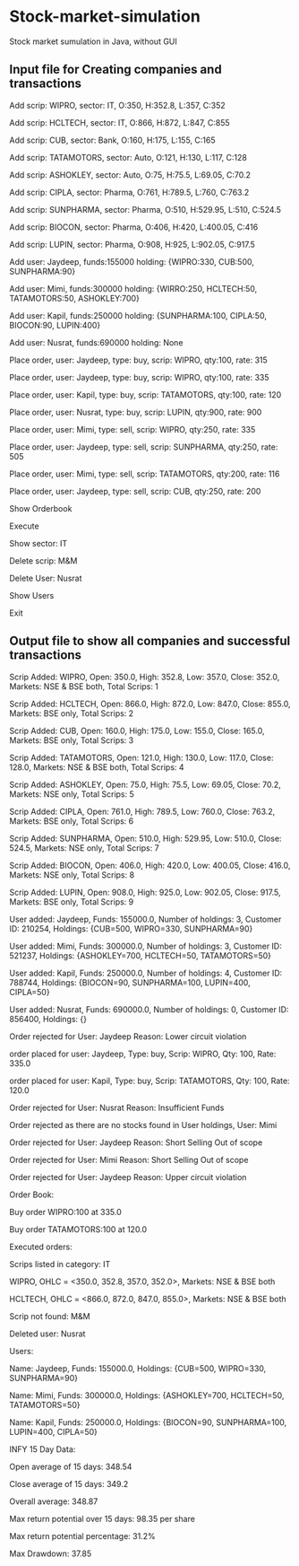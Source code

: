 # Stock-market-simulation
Stock market sumulation in Java, without GUI

## Input file for Creating companies and transactions
Add scrip: WIPRO, sector: IT, O:350, H:352.8, L:357, C:352

Add scrip: HCLTECH, sector: IT, O:866, H:872, L:847, C:855

Add scrip: CUB, sector: Bank, O:160, H:175, L:155, C:165

Add scrip: TATAMOTORS, sector: Auto, O:121, H:130, L:117, C:128

Add scrip: ASHOKLEY, sector: Auto, O:75, H:75.5, L:69.05, C:70.2

Add scrip: CIPLA, sector: Pharma, O:761, H:789.5, L:760, C:763.2

Add scrip: SUNPHARMA, sector: Pharma, O:510, H:529.95, L:510, C:524.5

Add scrip: BIOCON, sector: Pharma, O:406, H:420, L:400.05, C:416

Add scrip: LUPIN, sector: Pharma, O:908, H:925, L:902.05, C:917.5

Add user: Jaydeep, funds:155000 holding: {WIPRO:330, CUB:500, SUNPHARMA:90}

Add user: Mimi, funds:300000 holding: {WIRRO:250, HCLTECH:50, TATAMOTORS:50, ASHOKLEY:700}

Add user: Kapil, funds:250000 holding: {SUNPHARMA:100, CIPLA:50, BIOCON:90, LUPIN:400}

Add user: Nusrat, funds:690000 holding: None

Place order, user: Jaydeep, type: buy, scrip: WIPRO, qty:100, rate: 315

Place order, user: Jaydeep, type: buy, scrip: WIPRO, qty:100, rate: 335

Place order, user: Kapil, type: buy, scrip: TATAMOTORS, qty:100, rate: 120

Place order, user: Nusrat, type: buy, scrip: LUPIN, qty:900, rate: 900

Place order, user: Mimi, type: sell, scrip: WIPRO, qty:250, rate: 335

Place order, user: Jaydeep, type: sell, scrip: SUNPHARMA, qty:250, rate: 505

Place order, user: Mimi, type: sell, scrip: TATAMOTORS, qty:200, rate: 116

Place order, user: Jaydeep, type: sell, scrip: CUB, qty:250, rate: 200

Show Orderbook

Execute

Show sector: IT

Delete scrip: M&M

Delete User: Nusrat

Show Users

Exit

## Output file to show all companies and successful transactions

Scrip Added: WIPRO, Open: 350.0, High: 352.8, Low: 357.0, Close: 352.0, Markets: NSE & BSE both, Total Scrips: 1

Scrip Added: HCLTECH, Open: 866.0, High: 872.0, Low: 847.0, Close: 855.0, Markets: BSE only, Total Scrips: 2

Scrip Added: CUB, Open: 160.0, High: 175.0, Low: 155.0, Close: 165.0, Markets: BSE only, Total Scrips: 3

Scrip Added: TATAMOTORS, Open: 121.0, High: 130.0, Low: 117.0, Close: 128.0, Markets: NSE & BSE both, Total Scrips: 4

Scrip Added: ASHOKLEY, Open: 75.0, High: 75.5, Low: 69.05, Close: 70.2, Markets: NSE only, Total Scrips: 5

Scrip Added: CIPLA, Open: 761.0, High: 789.5, Low: 760.0, Close: 763.2, Markets: BSE only, Total Scrips: 6

Scrip Added: SUNPHARMA, Open: 510.0, High: 529.95, Low: 510.0, Close: 524.5, Markets: NSE only, Total Scrips: 7

Scrip Added: BIOCON, Open: 406.0, High: 420.0, Low: 400.05, Close: 416.0, Markets: NSE only, Total Scrips: 8

Scrip Added: LUPIN, Open: 908.0, High: 925.0, Low: 902.05, Close: 917.5, Markets: BSE only, Total Scrips: 9

User added: Jaydeep, Funds: 155000.0, Number of holdings: 3, Customer ID: 210254, Holdings: {CUB=500, WIPRO=330, SUNPHARMA=90}

User added: Mimi, Funds: 300000.0, Number of holdings: 3, Customer ID: 521237, Holdings: {ASHOKLEY=700, HCLTECH=50, TATAMOTORS=50}

User added: Kapil, Funds: 250000.0, Number of holdings: 4, Customer ID: 788744, Holdings: {BIOCON=90, SUNPHARMA=100, LUPIN=400, CIPLA=50}

User added: Nusrat, Funds: 690000.0, Number of holdings: 0, Customer ID: 856400, Holdings: {}

Order rejected for User: Jaydeep Reason: Lower circuit violation

order placed for user: Jaydeep, Type: buy, Scrip: WIPRO, Qty: 100, Rate: 335.0

order placed for user: Kapil, Type: buy, Scrip: TATAMOTORS, Qty: 100, Rate: 120.0

Order rejected for User: Nusrat Reason: Insufficient Funds

Order rejected as there are no stocks found in User holdings, User: Mimi

Order rejected for User: Jaydeep Reason: Short Selling Out of scope

Order rejected for User: Mimi Reason: Short Selling Out of scope

Order rejected for User: Jaydeep Reason: Upper circuit violation


Order Book:

Buy order WIPRO:100 at 335.0

Buy order TATAMOTORS:100 at 120.0


Executed orders:


Scrips listed in category: IT

WIPRO, OHLC = <350.0, 352.8, 357.0, 352.0>, Markets: NSE & BSE both

HCLTECH, OHLC = <866.0, 872.0, 847.0, 855.0>, Markets: NSE & BSE both



Scrip not found: M&M

Deleted user: Nusrat



Users:

Name: Jaydeep, Funds: 155000.0, Holdings: {CUB=500, WIPRO=330, SUNPHARMA=90}

Name: Mimi, Funds: 300000.0, Holdings: {ASHOKLEY=700, HCLTECH=50, TATAMOTORS=50}

Name: Kapil, Funds: 250000.0, Holdings: {BIOCON=90, SUNPHARMA=100, LUPIN=400, CIPLA=50}



INFY 15 Day Data:

Open average of 15 days: 348.54

Close average of 15 days: 349.2

Overall average: 348.87

Max return potential over 15 days: 98.35 per share

Max return potential percentage: 31.2%

Max Drawdown: 37.85


